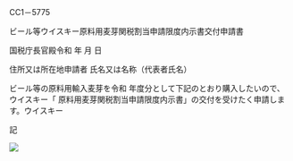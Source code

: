 CC1－5775

ビール等ウイスキー原料用麦芽関税割当申請限度内示書交付申請書

国税庁長官殿令和 年 月 日

住所又は所在地申請者 氏名又は名称（代表者氏名）

ビール等の原料用輸入麦芽を令和 年度分として下記のとおり購入したいので、ウイスキー「 原料用麦芽関税割当申請限度内示書」の交付を受けたく申請します。ウイスキー

記

![](https://www.nta.go.jp/tmp/c5f4e798-f4ae-438b-9a23-1e1cc443038a/images/4851954a1407b1e05fdcfeabe84818cae6f0d64d4fec6cb26553c48ff3b956ad.jpg)